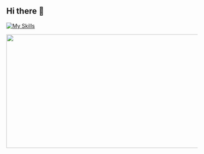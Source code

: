 ## Hi there 👋

[![My Skills](https://skillicons.dev/icons?i=git,github,java,spring,idea,figma,notion)](https://skillicons.dev)

<a href="https://www.gitanimals.org/en_US?utm_medium=image&utm_source=sooyeonz&utm_content=farm">
<img
  src="https://render.gitanimals.org/farms/sooyeonz"
  width="600"
  height="300"
/>
</a>
